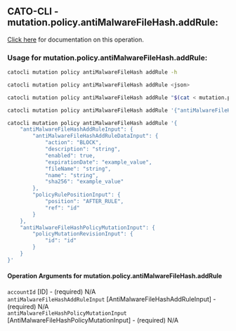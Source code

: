 
## CATO-CLI - mutation.policy.antiMalwareFileHash.addRule:
[Click here](https://api.catonetworks.com/documentation/#mutation-mutation.policy.antiMalwareFileHash.addRule) for documentation on this operation.

### Usage for mutation.policy.antiMalwareFileHash.addRule:

```bash
catocli mutation policy antiMalwareFileHash addRule -h

catocli mutation policy antiMalwareFileHash addRule <json>

catocli mutation policy antiMalwareFileHash addRule "$(cat < mutation.policy.antiMalwareFileHash.addRule.json)"

catocli mutation policy antiMalwareFileHash addRule '{"antiMalwareFileHashAddRuleInput":{"antiMalwareFileHashAddRuleDataInput":{"action":"BLOCK","description":"string","enabled":true,"expirationDate":"example_value","fileName":"string","name":"string","sha256":"example_value"},"policyRulePositionInput":{"position":"AFTER_RULE","ref":"id"}},"antiMalwareFileHashPolicyMutationInput":{"policyMutationRevisionInput":{"id":"id"}}}'

catocli mutation policy antiMalwareFileHash addRule '{
    "antiMalwareFileHashAddRuleInput": {
        "antiMalwareFileHashAddRuleDataInput": {
            "action": "BLOCK",
            "description": "string",
            "enabled": true,
            "expirationDate": "example_value",
            "fileName": "string",
            "name": "string",
            "sha256": "example_value"
        },
        "policyRulePositionInput": {
            "position": "AFTER_RULE",
            "ref": "id"
        }
    },
    "antiMalwareFileHashPolicyMutationInput": {
        "policyMutationRevisionInput": {
            "id": "id"
        }
    }
}'
```

#### Operation Arguments for mutation.policy.antiMalwareFileHash.addRule ####

`accountId` [ID] - (required) N/A    
`antiMalwareFileHashAddRuleInput` [AntiMalwareFileHashAddRuleInput] - (required) N/A    
`antiMalwareFileHashPolicyMutationInput` [AntiMalwareFileHashPolicyMutationInput] - (required) N/A    
